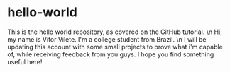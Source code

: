 # hello-world
This is the hello world repository, as covered on the GitHub tutorial. \n
Hi, my name is Vitor Vilete. I'm a college student from Brazil. \n
I will be updating this account with some small projects to prove what i'm capable of, while receiving feedback from you guys.
I hope you find something useful here!
